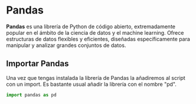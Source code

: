 # Pandas 

**Pandas** es una librería de Python de código abierto, extremadamente popular en el ámbito de la ciencia de datos y el machine learning. Ofrece estructuras de datos flexibles y eficientes, diseñadas específicamente para manipular y analizar grandes conjuntos de datos.


## Importar Pandas

Una vez que tengas instalada la librería de Pandas la añadiremos al script con un import. Es bastante usual añadir la librería con el nombre "pd".

```py
import pandas as pd
```